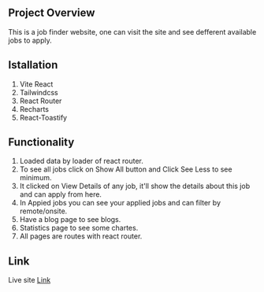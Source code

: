 ## Project Overview
This is a job finder website, one can visit the site and see defferent available jobs to apply.

## Istallation
1. Vite React
2. Tailwindcss
3. React Router
4. Recharts
5. React-Toastify

## Functionality
1. Loaded data by loader of react router.
2. To see all jobs click on Show All button and Click See Less to see minimum.
3. It clicked on View Details of any job, it'll show the details about this job and can apply from here.
4. In Appied jobs you can see your applied jobs and can filter by remote/onsite.
5. Have a blog page to see blogs.
6. Statistics page to see some chartes.
7. All pages are routes with react router.

## Link
Live site [Link]()
